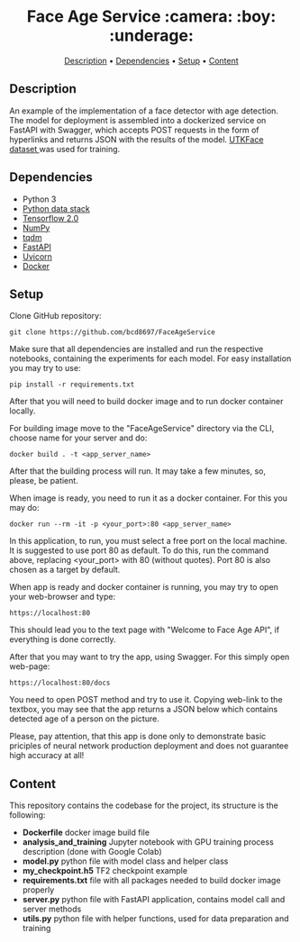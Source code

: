 <h1 align="center"> Face Age Service :camera: :boy: :underage: </h1>

<p align="center">
  <a href="#description">Description</a> •
  <a href="#dependencies">Dependencies</a> •
  <a href="#setup">Setup</a> •
  <a href="#content">Content</a> 
</p>

## Description

An example of the implementation of a face detector with age detection. The model for deployment is assembled into a dockerized service on FastAPI with Swagger, which accepts POST requests in the form of hyperlinks and returns JSON with the results of the model. <a href="https://susanqq.github.io/UTKFace/" target="_blank"> UTKFace dataset </a> was used for training.

## Dependencies

* Python 3
* <a href="https://hub.packtpub.com/python-data-stack/" target="_blank"> Python data stack </a>
* <a href="https://www.tensorflow.org/" target="_target"> Tensorflow 2.0 </a>
* <a href="https://numpy.org/" target="_target"> NumPy </a>
* <a href="https://github.com/tqdm/tqdm" target="_target"> tqdm </a>
* <a href="https://fastapi.tiangolo.com/" target="_target"> FastAPI </a> 
* <a href="https://www.uvicorn.org/" target="_target"> Uvicorn </a>
* <a href="https://www.docker.com/" target="_target"> Docker </a> 

## Setup

Clone GitHub repository:

```
git clone https://github.com/bcd8697/FaceAgeService
```

Make sure that all dependencies are installed and run the respective notebooks, containing the experiments for each model.
For easy installation you may try to use:

```
pip install -r requirements.txt
```

After that you will need to build docker image and to run docker container locally.

For building image move to the "FaceAgeService" directory via the CLI, choose name for your server and do:

```
docker build . -t <app_server_name>
```

After that the building process will run. It may take a few minutes, so, please, be patient.

When image is ready, you need to run it as a docker container. For this you may do:

```
docker run --rm -it -p <your_port>:80 <app_server_name>
```

In this application, to run, you must select a free port on the local machine. It is suggested to use port 80 as default. To do this, run the command above, replacing <your_port> with 80 (without quotes). Port 80 is also chosen as a target by default.

When app is ready and docker container is running, you may try to open your web-browser and type:

```
https://localhost:80
```

This should lead you to the text page with "Welcome to Face Age API", if everything is done correctly.

After that you may want to try the app, using Swagger. For this simply open web-page:

```
https://localhost:80/docs
```

You need to open POST method and try to use it. Copying web-link to the textbox, you may see that the app returns a JSON below which contains detected age of a person on the picture.

Please, pay attention, that this app is done only to demonstrate basic priciples of neural network production deployment and does not guarantee high accuracy at all!

## Content

This repository contains the codebase for the project, its structure is the following:

* **Dockerfile** docker image build file
* **analysis_and_training** Jupyter notebook with GPU training process description (done with Google Colab)
* **model.py** python file with model class and helper class
* **my_checkpoint.h5** TF2 checkpoint example
* **requirements.txt** file with all packages needed to build docker image properly
* **server.py** python file with FastAPI application, contains model call and server methods
* **utils.py** python file with helper functions, used for data preparation and training
